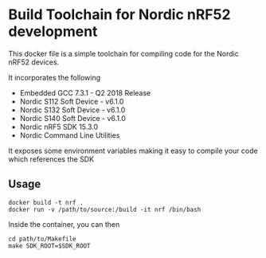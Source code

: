 # Build Toolchain for Nordic nRF52 development

This docker file is a simple toolchain for compiling code for the Nordic nRF52 devices.

It incorporates the following

* Embedded GCC 7.3.1 - Q2 2018 Release
* Nordic S112 Soft Device - v6.1.0
* Nordic S132 Soft Device - v6.1.0
* Nordic S140 Soft Device - v6.1.0
* Nordic nRF5 SDK 15.3.0
* Nordic Command Line Utilities

It exposes some environment variables making it easy to compile your code which references the SDK

## Usage

```
docker build -t nrf .
docker run -v /path/to/source:/build -it nrf /bin/bash
```

Inside the container, you can then
```
cd path/to/Makefile
make SDK_ROOT=$SDK_ROOT
```
